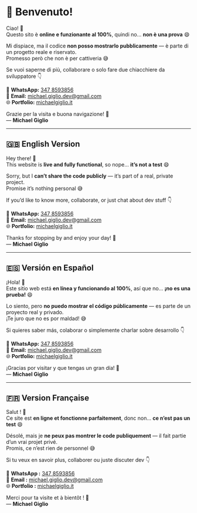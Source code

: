 # 🚀 Benvenuto!

Ciao! 👋  
Questo sito è **online e funzionante al 100%**, quindi no... **non è una prova** 😄  

Mi dispiace, ma il codice **non posso mostrarlo pubblicamente** — è parte di un progetto reale e riservato.  
Promesso però che non è per cattiveria 😅

Se vuoi saperne di più, collaborare o solo fare due chiacchiere da sviluppatore 👇  

📱 **WhatsApp:** [347 8593856](https://wa.me/393478593856)  
📧 **Email:** [michael.giglio.dev@gmail.com](mailto:michael.giglio.dev@gmail.com)  
🌐 **Portfolio:** [michaelgiglio.it](https://michaelgiglio.it)

Grazie per la visita e buona navigazione! 🚀  
— **Michael Giglio**

---

## 🇬🇧 English Version

Hey there! 👋  
This website is **live and fully functional**, so nope... **it’s not a test** 😄  

Sorry, but I **can’t share the code publicly** — it’s part of a real, private project.  
Promise it’s nothing personal 😅

If you’d like to know more, collaborate, or just chat about dev stuff 👇  

📱 **WhatsApp:** [347 8593856](https://wa.me/393478593856)  
📧 **Email:** [michael.giglio.dev@gmail.com](mailto:michael.giglio.dev@gmail.com)  
🌐 **Portfolio:** [michaelgiglio.it](https://michaelgiglio.it)

Thanks for stopping by and enjoy your day! 🚀  
— **Michael Giglio**

---

## 🇪🇸 Versión en Español

¡Hola! 👋  
Este sitio web está **en línea y funcionando al 100%**, así que no... **¡no es una prueba!** 😄  

Lo siento, pero **no puedo mostrar el código públicamente** — es parte de un proyecto real y privado.  
¡Te juro que no es por maldad! 😅

Si quieres saber más, colaborar o simplemente charlar sobre desarrollo 👇  

📱 **WhatsApp:** [347 8593856](https://wa.me/393478593856)  
📧 **Email:** [michael.giglio.dev@gmail.com](mailto:michael.giglio.dev@gmail.com)  
🌐 **Portfolio:** [michaelgiglio.it](https://michaelgiglio.it)

¡Gracias por visitar y que tengas un gran día! 🚀  
— **Michael Giglio**

---

## 🇫🇷 Version Française

Salut ! 👋  
Ce site est **en ligne et fonctionne parfaitement**, donc non... **ce n’est pas un test** 😄  

Désolé, mais je **ne peux pas montrer le code publiquement** — il fait partie d’un vrai projet privé.  
Promis, ce n’est rien de personnel 😅

Si tu veux en savoir plus, collaborer ou juste discuter dev 👇  

📱 **WhatsApp :** [347 8593856](https://wa.me/393478593856)  
📧 **Email :** [michael.giglio.dev@gmail.com](mailto:michael.giglio.dev@gmail.com)  
🌐 **Portfolio :** [michaelgiglio.it](https://michaelgiglio.it)

Merci pour ta visite et à bientôt ! 🚀  
— **Michael Giglio**
